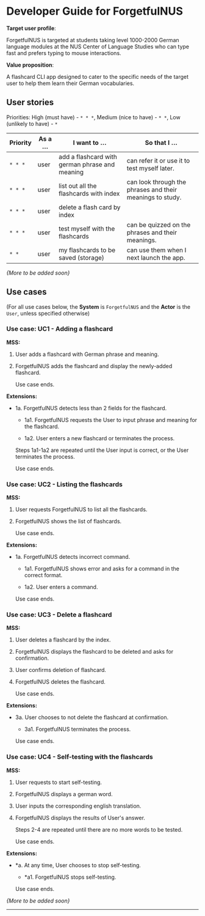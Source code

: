 # **Developer Guide for ForgetfulNUS**

**Target user profile**:

ForgetfulNUS is targeted at students taking level 1000-2000 German language modules at the NUS Center of Language Studies who can type fast and prefers typing to mouse interactions.

**Value proposition**: 

A flashcard CLI app designed to cater to the specific needs of the target user to help them learn their German vocabularies.  

## User stories

Priorities: High (must have) - `* * *`, Medium (nice to have) - `* *`, Low (unlikely to have) - `*`

| Priority | As a …​                                     | I want to …​                                                    | So that I …​                                                 |
| -------- | ------------------------------------------ | ---------------------------------------------------------------| ------------------------------------------------------------|
| `* * *`  | user                                       | add a flashcard with german phrase and meaning                 | can refer it or use it to test myself later.                |
| `* * *`  | user                                       | list out all the flashcards with index                         | can look through the phrases and their meanings to study.   |                                                  |
| `* * *`  | user                                       | delete a flash card by index                                   |                                                             |
| `* * *`  | user                                       | test myself with the flashcards                                | can be quizzed on the phrases and their meanings.           |
| `* *`    | user                                       | my flashcards to be saved (storage)                            | can use them when I next launch the app.                    |

*{More to be added soon}*

## Use cases

(For all use cases below, the **System** is `ForgetfulNUS` and the **Actor** is the `User`, unless specified otherwise)

### Use case: UC1 - Adding a flashcard

**MSS:**

1.  User adds a flashcard with German phrase and meaning.
2.  ForgetfulNUS adds the flashcard and display the newly-added flashcard.

    Use case ends.

**Extensions:**

- 1a. ForgetfulNUS detects less than 2 fields for the flashcard.

    - 1a1. ForgetfulNUS requests the User to input phrase and meaning for the flashcard. 
    
    - 1a2. User enters a new flashcard or terminates the process.
    
    Steps 1a1-1a2 are repeated until the User input is correct, or the User terminates the process.

   Use case ends.

### Use case: UC2 - Listing the flashcards

**MSS:**

1.  User requests ForgetfulNUS to list all the flashcards.
2.  ForgetfulNUS shows the list of flashcards.
    
    Use case ends.

**Extensions:**

- 1a. ForgetfulNUS detects incorrect command.

    - 1a1. ForgetfulNUS shows error and asks for a command in the correct format. 
    
    - 1a2. User enters a command.

   Use case ends.

### Use case: UC3 - Delete a flashcard

**MSS:**

1.  User deletes a flashcard by the index.
2.  ForgetfulNUS displays the flashcard to be deleted and asks for confirmation.
3.  User confirms deletion of flashcard.
4.  ForgetfulNUS deletes the flashcard.
    
    Use case ends.

**Extensions:**

- 3a. User chooses to not delete the flashcard at confirmation.

    - 3a1. ForgetfulNUS terminates the process. 
    
   Use case ends.
   
### Use case: UC4 - Self-testing with the flashcards

**MSS:**

1. User requests to start self-testing.
2. ForgetfulNUS displays a german word.
3. User inputs the corresponding english translation.
4. ForgetfulNUS displays the results of User's answer.
    
    Steps 2-4 are repeated until there are no more words to be tested.    
    
    Use case ends.

**Extensions:**
   
- *a. At any time, User chooses to stop self-testing.
      
   - *a1. ForgetfulNUS stops self-testing.
      
   Use case ends.
   

*{More to be added soon}*
    

--------------------------------------------------------------------------------------------------------------------
